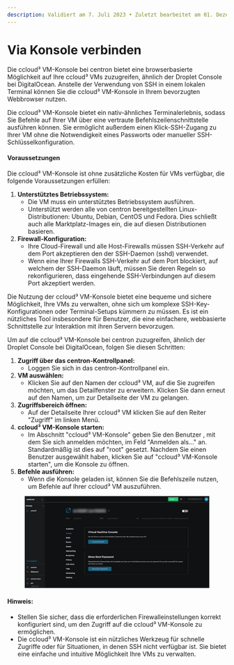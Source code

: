 ```yaml
---
description: Validiert am 7. Juli 2023 • Zuletzt bearbeitet am 01. Dezember 2023
---
```


# Via Konsole verbinden

Die ccloud³ VM-Konsole bei centron bietet eine browserbasierte Möglichkeit auf Ihre ccloud³ VMs zuzugreifen, ähnlich der Droplet Console bei DigitalOcean. Anstelle der Verwendung von SSH in einem lokalen Terminal können Sie die ccloud³ VM-Konsole in Ihrem bevorzugten Webbrowser nutzen.

Die ccloud³ VM-Konsole bietet ein nativ-ähnliches Terminalerlebnis, sodass Sie Befehle auf Ihrer VM über eine vertraute Befehlszeilenschnittstelle ausführen können. Sie ermöglicht außerdem einen Klick-SSH-Zugang zu Ihrer VM ohne die Notwendigkeit eines Passworts oder manueller SSH-Schlüsselkonfiguration.

#### Voraussetzungen

Die ccloud³ VM-Konsole ist ohne zusätzliche Kosten für VMs verfügbar, die folgende Voraussetzungen erfüllen:

1. **Unterstütztes Betriebssystem:**
   * Die VM muss ein unterstütztes Betriebssystem ausführen.
   * Unterstützt werden alle von centron bereitgestellten Linux-Distributionen: Ubuntu, Debian, CentOS und Fedora. Dies schließt auch alle Marktplatz-Images ein, die auf diesen Distributionen basieren.
2. **Firewall-Konfiguration:**
   * Ihre Cloud-Firewall und alle Host-Firewalls müssen SSH-Verkehr auf dem Port akzeptieren den der SSH-Daemon (sshd) verwendet.
   * Wenn eine Ihrer Firewalls SSH-Verkehr auf dem Port blockiert, auf welchem der SSH-Daemon läuft, müssen Sie deren Regeln so rekonfigurieren, dass eingehende SSH-Verbindungen auf diesem Port akzeptiert werden.

Die Nutzung der ccloud³ VM-Konsole bietet eine bequeme und sichere Möglichkeit, Ihre VMs zu verwalten, ohne sich um komplexe SSH-Key-Konfigurationen oder Terminal-Setups kümmern zu müssen. Es ist ein nützliches Tool insbesondere für Benutzer, die eine einfachere, webbasierte Schnittstelle zur Interaktion mit ihren Servern bevorzugen.

Um auf die ccloud³ VM-Konsole bei centron zuzugreifen, ähnlich der Droplet Console bei DigitalOcean, folgen Sie diesen Schritten:

1. **Zugriff über das centron-Kontrollpanel:**
   * Loggen Sie sich in das centron-Kontrollpanel ein.
2. **VM auswählen:**
   * Klicken Sie auf den Namen der ccloud³ VM, auf die Sie zugreifen möchten, um das Detailfenster zu erweitern. Klicken Sie dann erneut auf den Namen, um zur Detailseite der VM zu gelangen.
3. **Zugriffsbereich öffnen:**
   * Auf der Detailseite Ihrer ccloud³ VM klicken Sie auf den Reiter "Zugriff" im linken Menü.
4. **ccloud³ VM-Konsole starten:**
   * Im Abschnitt "ccloud³ VM-Konsole" geben Sie den Benutzer , mit dem Sie sich anmelden möchten, im Feld "Anmelden als…" an. Standardmäßig ist dies auf "root" gesetzt. Nachdem Sie einen Benutzer ausgewählt haben, klicken Sie auf "ccloud³ VM-Konsole starten", um die Konsole zu öffnen.
5. **Befehle ausführen:**
   * Wenn die Konsole geladen ist, können Sie die Befehlszeile nutzen, um Befehle auf Ihrer ccloud³ VM auszuführen.

<figure><img src="../.gitbook/assets/image (1).png" alt=""><figcaption></figcaption></figure>

#### Hinweis:

* Stellen Sie sicher, dass die erforderlichen Firewalleinstellungen korrekt konfiguriert sind, um den Zugriff auf die ccloud³ VM-Konsole zu ermöglichen.
* Die ccloud³ VM-Konsole ist ein nützliches Werkzeug für schnelle Zugriffe oder für Situationen, in denen SSH nicht verfügbar ist. Sie bietet eine einfache und intuitive Möglichkeit Ihre VMs zu verwalten.
